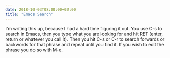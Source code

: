 ```yaml
---
date: 2018-10-03T08:00:00+02:00
title: "Emacs Search"
---
```



I'm writing this up, because I had a hard time figuring it out. You use C-s to search in Emacs, then you type what you are looking for and hit RET (enter, return or whatever you call it). Then you hit C-s or C-r to search forwards or backwords for that phrase and repeat until you find it. If you wish to edit the phrase you do so with M-e. 

